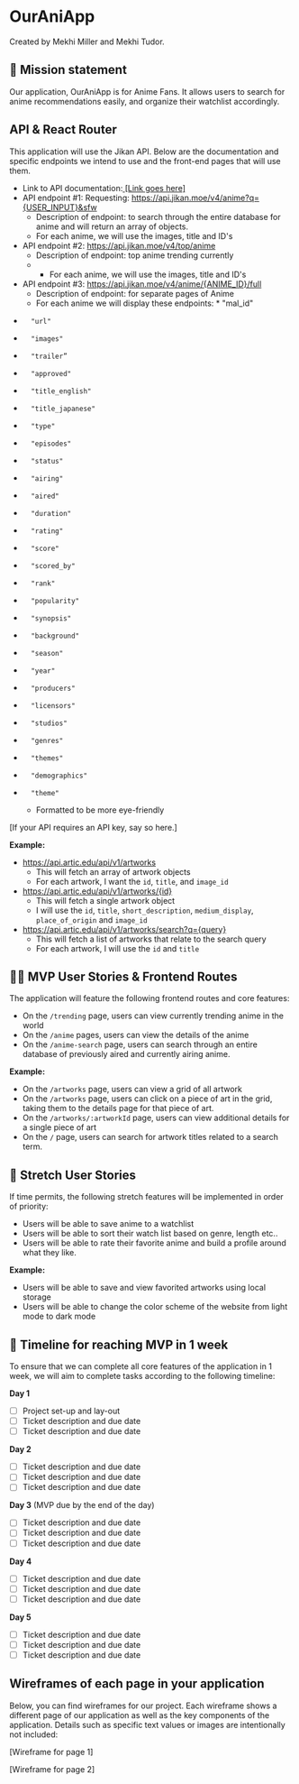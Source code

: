 # OurAniApp

Created by Mekhi Miller and Mekhi Tudor.

## 🚀 Mission statement

Our application, OurAniApp is for Anime Fans. It allows users to search for anime recommendations easily, and organize their watchlist accordingly. 

## API & React Router

This application will use the Jikan API. Below are the documentation and specific endpoints we intend to use and the front-end pages that will use them.

- Link to API documentation:[ [Link goes here]](https://jikan.moe/)
- API endpoint #1: Requesting: https://api.jikan.moe/v4/anime?q={USER_INPUT}&sfw
  - Description of endpoint: to search through the entire database for anime and will return an array of objects.
  - For each anime, we will use the images, title and ID's
- API endpoint #2: https://api.jikan.moe/v4/top/anime
  - Description of endpoint: top anime trending currently
  -   - For each anime, we will use the images, title and ID's
- API endpoint #3: https://api.jikan.moe/v4/anime/{ANIME_ID}/full
  - Description of endpoint: for separate pages of Anime
  - For each anime we will display these endpoints: * "mal_id"
* 		"url"
* 		"images"
* 		"trailer”
* 		"approved"
* 		"title_english"
* 		"title_japanese"
* 		"type"
* 		"episodes"
* 		"status"
* 		"airing"
* 		"aired"
* 		"duration"
* 		"rating"
* 		"score"
* 		"scored_by"
* 		"rank"
* 		"popularity"
* 		"synopsis"
* 		"background"
* 		"season"
* 		"year"
* 		"producers"
* 		"licensors"
* 		"studios"
* 		"genres"
* 		"themes"
* 		"demographics"
* 		"theme"

  - Formatted to be more eye-friendly

[If your API requires an API key, say so here.]

**Example:**
- https://api.artic.edu/api/v1/artworks
  - This will fetch an array of artwork objects
  - For each artwork, I want the `id`, `title`, and `image_id`
- https://api.artic.edu/api/v1/artworks/{id}
  - This will fetch a single artwork object
  - I will use the `id`, `title`, `short_description`, `medium_display`, `place_of_origin` and `image_id`
- https://api.artic.edu/api/v1/artworks/search?q={query}
  - This will fetch a list of artworks that relate to the search query
  - For each artwork, I will use the `id` and `title`

## 👩‍💻 MVP User Stories & Frontend Routes

The application will feature the following frontend routes and core features:

* On the `/trending` page, users can view currently trending anime in the world
* On the `/anime` pages, users can view the details of the anime
* On the `/anime-search` page, users can search through an entire database of previously aired and currently airing anime.

**Example:**
- On the `/artworks` page, users can view a grid of all artwork
- On the `/artworks` page, users can click on a piece of art in the grid, taking them to the details page for that piece of art.
- On the `/artworks/:artworkId` page, users can view additional details for a single piece of art
- On the `/` page, users can search for artwork titles related to a search term.

## 🤔 Stretch User Stories

If time permits, the following stretch features will be implemented in order of priority:

* Users will be able to save anime to a watchlist
* Users will be able to sort their watch list based on genre, length etc..
* Users will be able to rate their favorite anime and build a profile around what they like.

**Example:**
* Users will be able to save and view favorited artworks using local storage
* Users will be able to change the color scheme of the website from light mode to dark mode

## 📆 Timeline for reaching MVP in 1 week

To ensure that we can complete all core features of the application in 1 week, we will aim to complete tasks according to the following timeline:

**Day 1**
- [ ] Project set-up and lay-out
- [ ] Ticket description and due date
- [ ] Ticket description and due date

**Day 2**
- [ ] Ticket description and due date
- [ ] Ticket description and due date
- [ ] Ticket description and due date

**Day 3** (MVP due by the end of the day)
- [ ] Ticket description and due date
- [ ] Ticket description and due date
- [ ] Ticket description and due date

**Day 4**
- [ ] Ticket description and due date
- [ ] Ticket description and due date
- [ ] Ticket description and due date

**Day 5**
- [ ] Ticket description and due date
- [ ] Ticket description and due date
- [ ] Ticket description and due date

## Wireframes of each page in your application

Below, you can find wireframes for our project. Each wireframe shows a different page of our application as well as the key components of the application. Details such as specific text values or images are intentionally not included:

[Wireframe for page 1]

[Wireframe for page 2]
